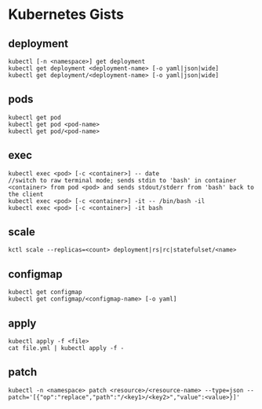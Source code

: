 # Kubernetes Gists

## deployment
```
kubectl [-n <namespace>] get deployment
kubectl get deployment <deployment-name> [-o yaml|json|wide]
kubectl get deployment/<deployment-name> [-o yaml|json|wide]
```

## pods
```
kubectl get pod
kubectl get pod <pod-name>
kubectl get pod/<pod-name>
```

## exec
```
kubectl exec <pod> [-c <container>] -- date
//switch to raw terminal mode; sends stdin to 'bash' in container <container> from pod <pod> and sends stdout/stderr from 'bash' back to the client
kubectl exec <pod> [-c <container>] -it -- /bin/bash -il
kubectl exec <pod> [-c <container>] -it bash
```

## scale
```
kctl scale --replicas=<count> deployment|rs|rc|statefulset/<name>
```

## configmap
```
kubectl get configmap
kubectl get configmap/<configmap-name> [-o yaml]
```

## apply
```
kubectl apply -f <file>
cat file.yml | kubectl apply -f -
```

## patch
```
kubectl -n <namespace> patch <resource>/<resource-name> --type=json --patch='[{"op":"replace","path":"/<key1>/<key2>","value":<value>}]'
```
